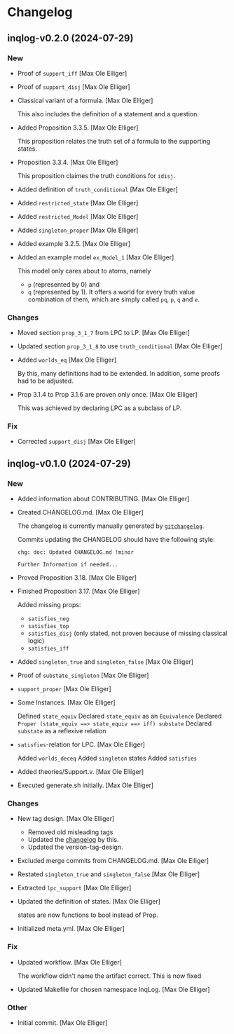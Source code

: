 # Changelog

## inqlog-v0.2.0 (2024-07-29)

### New

* Proof of `support_iff` [Max Ole Elliger]

* Proof of `support_disj` [Max Ole Elliger]

* Classical variant of a formula. [Max Ole Elliger]

  This also includes the definition of a statement and a question.

* Added Proposition 3.3.5. [Max Ole Elliger]

  This proposition relates the truth set of a formula to the supporting
  states.

* Proposition 3.3.4. [Max Ole Elliger]

  This proposition claimes the truth conditions for `idisj`.

* Added definition of `truth_conditional` [Max Ole Elliger]

* Added `restricted_state` [Max Ole Elliger]

* Added `restricted_Model` [Max Ole Elliger]

* Added `singleton_proper` [Max Ole Elliger]

* Added example 3.2.5. [Max Ole Elliger]

* Added an example model `ex_Model_1` [Max Ole Elliger]

  This model only cares about to atoms, namely
  - `p` (represented by 0) and
  - `q` (represented by 1).
  It offers a world for every truth value combination of them, which are
  simply called `pq`, `p`, `q` and `e`.

### Changes

* Moved section `prop_3_1_7` from LPC to LP. [Max Ole Elliger]

* Updated section `prop_3_1_8` to use `truth_conditional` [Max Ole Elliger]

* Added `worlds_eq` [Max Ole Elliger]

  By this, many definitions had to be extended.
  In addition, some proofs had to be adjusted.

* Prop 3.1.4 to Prop 3.1.6 are proven only once. [Max Ole Elliger]

  This was achieved by declaring LPC as a subclass of LP.

### Fix

* Corrected `support_disj` [Max Ole Elliger]

## inqlog-v0.1.0 (2024-07-29)

### New

* Added information about CONTRIBUTING. [Max Ole Elliger]

* Created CHANGELOG.md. [Max Ole Elliger]

  The changelog is currently manually generated by
  [`gitchangelog`](https://github.com/vaab/gitchangelog).

  Commits updating the CHANGELOG should have the following style:

  ```
  chg: doc: Updated CHANGELOG.md !minor

  Further Information if needed...
  ```

* Proved Proposition 3.18. [Max Ole Elliger]

* Finished Proposition 3.17. [Max Ole Elliger]

  Added missing props:
  - `satisfies_neg`
  - `satisfies_top`
  - `satisfies_disj` (only stated, not proven because of missing classical
    logic)
  - `satisfies_iff`

* Added `singleton_true` and `singleton_false` [Max Ole Elliger]

* Proof of `substate_singleton` [Max Ole Elliger]

* `support_proper` [Max Ole Elliger]

* Some Instances. [Max Ole Elliger]

  Defined `state_equiv`
  Declared `state_equiv` as an `Equivalence`
  Declared `Proper (state_equiv ==> state_equiv ==> iff) substate`
  Declared `substate` as a reflexive relation

* `satisfies`-relation for LPC. [Max Ole Elliger]

  Added `worlds_deceq`
  Added `singleton` states
  Added `satisfies`

* Added theories/Support.v. [Max Ole Elliger]

* Executed generate.sh initially. [Max Ole Elliger]

### Changes

* New tag design. [Max Ole Elliger]

  - Removed old misleading tags
  - Updated the [changelog](CHANGELOG.md) by this.
  - Updated the version-tag-design.

* Excluded merge commits from CHANGELOG.md. [Max Ole Elliger]

* Restated `singleton_true` and `singleton_false` [Max Ole Elliger]

* Extracted `lpc_support` [Max Ole Elliger]

* Updated the definition of states. [Max Ole Elliger]

  states are now functions to bool instead of Prop.

* Initialized meta.yml. [Max Ole Elliger]

### Fix

* Updated workflow. [Max Ole Elliger]

  The workflow didn't name the artifact correct. This is now fixed

* Updated Makefile for chosen namespace InqLog. [Max Ole Elliger]

### Other

* Initial commit. [Max Ole Elliger]
